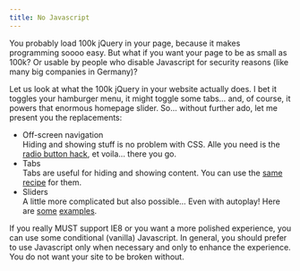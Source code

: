 ```yaml
---
title: No Javascript
---
```



You probably load 100k jQuery in your page, because it makes programming soooo easy. But what if you want your page to be as small as 100k? Or usable by people who disable Javascript for security reasons (like many big companies in Germany)?

Let us look at what the 100k jQuery in your website actually does. I bet it toggles your hamburger menu, it might toggle some tabs… and, of course, it powers that enormous homepage slider. So... without further ado, let me present you the replacements:

* Off-screen navigation
  <br>Hiding and showing stuff is no problem with CSS. Alle you need is the [radio button hack](http://www.sitepoint.com/pure-css-off-screen-navigation-menu/), et voila… there you go.
* Tabs
  <br>Tabs are useful for hiding and showing content. You can use the [same recipe](http://stanhub.com/create-responsive-tabs-using-css-only-no-jquery/) for them.&nbsp;
* Sliders
  <br>A little more complicated but also possible… Even with autoplay! Here are [some](http://codepen.io/hw/pen/biEBz) [examples](http://xdesigns.net/2013/08/css-slider/).


If you really MUST support IE8 or you want a more polished experience, you can use some conditional (vanilla) Javascript. In general, you should prefer to use Javascript only when necessary and only to enhance the experience. You do not want your site to be broken without.